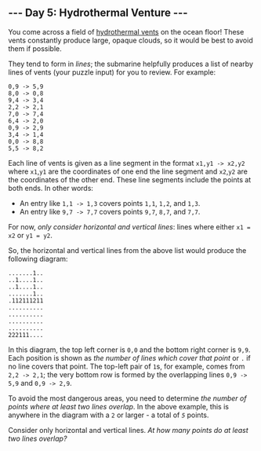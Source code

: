 <h2>--- Day 5: Hydrothermal Venture ---</h2><p>You come across a field of <a href="https://en.wikipedia.org/wiki/Hydrothermal_vent" target="_blank">hydrothermal vents</a> on the ocean floor! These vents constantly produce large, opaque clouds, so it would be best to avoid them if possible.</p>
<p>They tend to form in <em>lines</em>; the submarine helpfully produces a list of nearby <span title="Maybe they're Bresenham vents.">lines of vents</span> (your puzzle input) for you to review. For example:</p>
<pre><code>0,9 -&gt; 5,9
8,0 -&gt; 0,8
9,4 -&gt; 3,4
2,2 -&gt; 2,1
7,0 -&gt; 7,4
6,4 -&gt; 2,0
0,9 -&gt; 2,9
3,4 -&gt; 1,4
0,0 -&gt; 8,8
5,5 -&gt; 8,2
</code></pre>
<p>Each line of vents is given as a line segment in the format <code>x1,y1 -&gt; x2,y2</code> where <code>x1</code>,<code>y1</code> are the coordinates of one end the line segment and <code>x2</code>,<code>y2</code> are the coordinates of the other end. These line segments include the points at both ends. In other words:</p>
<ul>
<li>An entry like <code>1,1 -&gt; 1,3</code> covers points <code>1,1</code>, <code>1,2</code>, and <code>1,3</code>.</li>
<li>An entry like <code>9,7 -&gt; 7,7</code> covers points <code>9,7</code>, <code>8,7</code>, and <code>7,7</code>.</li>
</ul>
<p>For now, <em>only consider horizontal and vertical lines</em>: lines where either <code>x1 = x2</code> or <code>y1 = y2</code>.</p>
<p>So, the horizontal and vertical lines from the above list would produce the following diagram:</p>
<pre><code>.......1..
..1....1..
..1....1..
.......1..
.112111211
..........
..........
..........
..........
222111....
</code></pre>
<p>In this diagram, the top left corner is <code>0,0</code> and the bottom right corner is <code>9,9</code>. Each position is shown as <em>the number of lines which cover that point</em> or <code>.</code> if no line covers that point. The top-left pair of <code>1</code>s, for example, comes from <code>2,2 -&gt; 2,1</code>; the very bottom row is formed by the overlapping lines <code>0,9 -&gt; 5,9</code> and <code>0,9 -&gt; 2,9</code>.</p>
<p>To avoid the most dangerous areas, you need to determine <em>the number of points where at least two lines overlap</em>. In the above example, this is anywhere in the diagram with a <code>2</code> or larger - a total of <code><em>5</em></code> points.</p>
<p>Consider only horizontal and vertical lines. <em>At how many points do at least two lines overlap?</em></p>
